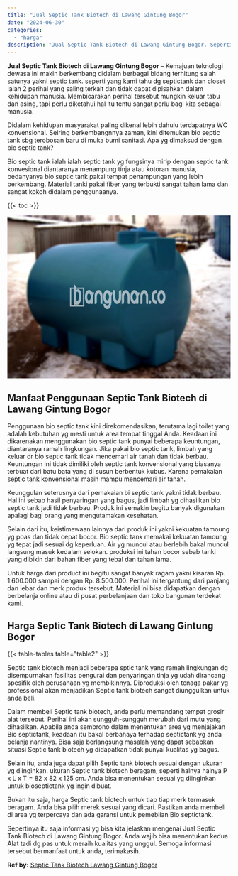 ```yaml
---
title: "Jual Septic Tank Biotech di Lawang Gintung Bogor"
date: "2024-06-30"
categories: 
  - "harga"
description: "Jual Septic Tank Biotech di Lawang Gintung Bogor. Sepertinya itu saja informasi yg bisa kita jelaskan mengenai Jual Septic Tank Biotech di Lawang Gintung Bog..."
---
```


**Jual Septic Tank Biotech di Lawang Gintung Bogor** – Kemajuan teknologi dewasa ini makin berkembang didalam berbagai bidang terhitung salah satunya yakni septic tank. seperti yang kami tahu dg septictank dan closet ialah 2 perihal yang saling terkait dan tidak dapat dipisahkan dalam kehidupan manusia. Membicarakan perihal tersebut mungkin keluar tabu dan asing, tapi perlu diketahui hal itu tentu sangat perlu bagi kita sebagai manusia.

Didalam kehidupan masyarakat paling dikenal lebih dahulu terdapatnya WC konvensional. Seiring berkembangnnya zaman, kini ditemukan bio septic tank sbg terobosan baru di muka bumi sanitasi. Apa yg dimaksud dengan bio septic tank?

Bio septic tank ialah ialah septic tank yg fungsinya mirip dengan septic tank konvesional diantaranya menampung tinja atau kotoran manusia, bedanyanya bio septic tank pakai tempat penampungan yang lebih berkembang. Material tanki pakai fiber yang terbukti sangat tahan lama dan sangat kokoh didalam penggunaanya.

{{< toc >}}

![Jual Septic Tank Biotech di Lawang Gintung Bogor](/images/jual-bio-septictank-38.png)

## Manfaat Penggunaan Septic Tank Biotech di Lawang Gintung Bogor

Penggunaan bio septic tank kini direkomendasikan, terutama lagi toilet yang adalah kebutuhan yg mesti untuk area tempat tinggal Anda. Keadaan ini dikarenakan menggunakan bio septic tank punyai beberapa keuntungan, diantaranya ramah lingkungan. Jika pakai bio septic tank, limbah yang keluar dr bio septic tank tidak mencemari air tanah dan tidak berbau. Keuntungan ini tidak dimiliki oleh septic tank konvensional yang biasanya terbuat dari batu bata yang di susun berbentuk kubus. Karena pemakaian septic tank konvensional masih mampu mencemari air tanah.

Keunggulan seterusnya dari pemakaian bi septic tank yakni tidak berbau. Hal ini sebab hasil penyaringan yang bagus, jadi limbah yg dihasilkan bio septic tank jadi tidak berbau. Produk ini semakin begitu banyak digunakan apalagi bagi orang yang mengutamakan kesehatan.

Selain dari itu, keistimewaan lainnya dari produk ini yakni kekuatan tamoung yg poas dan tidak cepat bocor. Bio septic tank memakai kekuatan tamoung yg tepat jadi sesuai dg keperluan. Air yg muncul atau berlebih bakal muncul langsung masuk kedalam selokan. produksi ini tahan bocor sebab tanki yang dibikin dari bahan fiber yang tebal dan tahan lama.

Untuk harga dari product ini begitu sangat banyak ragam yakni kisaran Rp. 1.600.000 sampai dengan Rp. 8.500.000. Perihal ini tergantung dari panjang dan lebar dan merk produk tersebut. Material ini bisa didapatkan dengan berbelanja online atau di pusat perbelanjaan dan toko bangunan terdekat kami.

## Harga Septic Tank Biotech di Lawang Gintung Bogor

{{< table-tables table="table2" >}}

Septic tank biotech menjadi beberapa sptic tank yang ramah lingkungan dg disempurnakan fasilitas pengurai dan penyaringan tinja yg udah dirancang spesifik oleh perusahaan yg membikinnya. Diproduksi oleh tenaga pakar yg professional akan menjadikan Septic tank biotech sangat diunggulkan untuk anda beli.

Dalam membeli Septic tank biotech, anda perlu memandang tempat grosir alat tersebut. Perihal ini akan sungguh-sungguh merubah dari mutu yang dihasilkan. Apabila anda sembrono dalam menentukan area yg menjajakan Bio septictank, keadaan itu bakal berbahaya terhadap septictank yg anda belanja nantinya. Bisa saja berlangsung masalah yang dapat sebabkan situasi Septic tank biotech yg didapatkan tidak punyai kualitas yg bagus.

Selain itu, anda juga dapat pilih Septic tank biotech sesuai dengan ukuran yg diinginkan. ukuran Septic tank biotech beragam, seperti halnya halnya P x L x T = 82 x 82 x 125 cm. Anda bisa menentukan sesuai yg diinginkan untuk bioseptictank yg ingin dibuat.

Bukan itu saja, harga Septic tank biotech untuk tiap tiap merk termasuk beragam. Anda bisa pilih merek sesuai yang dicari. Pastikan anda membeli di area yg terpercaya dan ada garansi untuk pemeblian Bio septictank.

Sepertinya itu saja informasi yg bisa kita jelaskan mengenai Jual Septic Tank Biotech di Lawang Gintung Bogor. Anda wajib bisa menentukan kedua Alat tadi dg pas untuk meraih kualitas yang unggul. Semoga informasi tersebut bermanfaat untuk anda, terimakasih.

**Ref by:** [Septic Tank Biotech Lawang Gintung Bogor](https://id.wikipedia.org/wiki/Septic)
